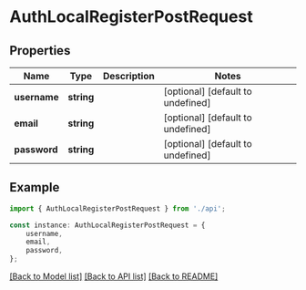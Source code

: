 # AuthLocalRegisterPostRequest


## Properties

Name | Type | Description | Notes
------------ | ------------- | ------------- | -------------
**username** | **string** |  | [optional] [default to undefined]
**email** | **string** |  | [optional] [default to undefined]
**password** | **string** |  | [optional] [default to undefined]

## Example

```typescript
import { AuthLocalRegisterPostRequest } from './api';

const instance: AuthLocalRegisterPostRequest = {
    username,
    email,
    password,
};
```

[[Back to Model list]](../README.md#documentation-for-models) [[Back to API list]](../README.md#documentation-for-api-endpoints) [[Back to README]](../README.md)
